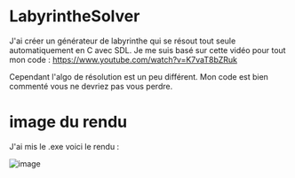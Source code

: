 # LabyrintheSolver
J'ai créer un générateur de labyrinthe qui se résout tout seule automatiquement en C avec SDL.
Je me suis basé sur cette vidéo pour tout mon code :
https://www.youtube.com/watch?v=K7vaT8bZRuk

Cependant l'algo de résolution est un peu différent.
Mon code est bien commenté vous ne devriez pas vous perdre.

# image du rendu

J'ai mis le .exe voici le rendu :

![image](https://user-images.githubusercontent.com/82201381/114183693-3cb12400-9944-11eb-968c-4a38e0141e90.png)
